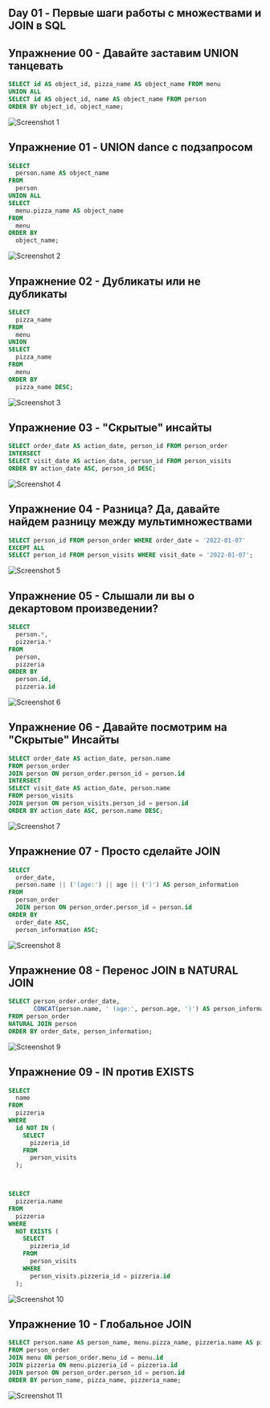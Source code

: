 ## Day 01 - Первые шаги работы с множествами и JOIN в SQL

## Упражнение 00 - Давайте заставим UNION танцевать

```sql
SELECT id AS object_id, pizza_name AS object_name FROM menu
UNION ALL
SELECT id AS object_id, name AS object_name FROM person
ORDER BY object_id, object_name;
```
![Screenshot 1](https://github.com/DenisShestakov1/data2sem/blob/main/day%2001/1.png)

## Упражнение 01 - UNION dance с подзапросом

```sql
SELECT 
  person.name AS object_name 
FROM 
  person 
UNION ALL 
SELECT 
  menu.pizza_name AS object_name 
FROM 
  menu 
ORDER BY 
  object_name;
```
![Screenshot 2](https://github.com/DenisShestakov1/data2sem/blob/main/day%2001/2.png)

## Упражнение 02 - Дубликаты или не дубликаты

```sql
SELECT 
  pizza_name 
FROM 
  menu 
UNION 
SELECT 
  pizza_name 
FROM 
  menu 
ORDER BY 
  pizza_name DESC;
```
![Screenshot 3](https://github.com/DenisShestakov1/data2sem/blob/main/day%2001/3.jpg)

## Упражнение 03 - "Скрытые" инсайты

```sql
SELECT order_date AS action_date, person_id FROM person_order
INTERSECT
SELECT visit_date AS action_date, person_id FROM person_visits
ORDER BY action_date ASC, person_id DESC;
```
![Screenshot 4](https://github.com/DenisShestakov1/data2sem/blob/main/day%2001/4.jpg)

## Упражнение 04 - Разница? Да, давайте найдем разницу между мультимножествами

```sql
SELECT person_id FROM person_order WHERE order_date = '2022-01-07'
EXCEPT ALL
SELECT person_id FROM person_visits WHERE visit_date = '2022-01-07';
```
![Screenshot 5](https://github.com/DenisShestakov1/data2sem/blob/main/day%2001/5.png)

## Упражнение 05 - Слышали ли вы о декартовом произведении?

```sql
SELECT 
  person.*, 
  pizzeria.* 
FROM 
  person, 
  pizzeria 
ORDER BY 
  person.id, 
  pizzeria.id
 ```
![Screenshot 6](https://github.com/DenisShestakov1/data2sem/blob/main/day%2001/1.jpg)

## Упражнение 06 - Давайте посмотрим на "Скрытые" Инсайты

```sql
SELECT order_date AS action_date, person.name 
FROM person_order
JOIN person ON person_order.person_id = person.id
INTERSECT
SELECT visit_date AS action_date, person.name 
FROM person_visits
JOIN person ON person_visits.person_id = person.id
ORDER BY action_date ASC, person.name DESC;
```
![Screenshot 7](https://github.com/DenisShestakov1/data2sem/blob/main/day%2001/7.jpg)

## Упражнение 07 - Просто сделайте JOIN

```sql
SELECT 
  order_date, 
  person.name || ('(age:') || age || (')') AS person_information 
FROM 
  person_order 
  JOIN person ON person_order.person_id = person.id 
ORDER BY 
  order_date ASC, 
  person_information ASC;
```
![Screenshot 8](https://github.com/DenisShestakov1/data2sem/blob/main/day%2001/8.jpg)

## Упражнение 08 - Перенос JOIN в NATURAL JOIN

```sql 
SELECT person_order.order_date, 
       CONCAT(person.name, ' (age:', person.age, ')') AS person_information
FROM person_order
NATURAL JOIN person
ORDER BY order_date, person_information;
```
![Screenshot 9](https://github.com/DenisShestakov1/data2sem/blob/main/day%2001/9.jpg)
## Упражнение 09 - IN против EXISTS

```sql
SELECT 
  name 
FROM 
  pizzeria 
WHERE 
  id NOT IN (
    SELECT 
      pizzeria_id 
    FROM 
      person_visits
  );



SELECT 
  pizzeria.name 
FROM 
  pizzeria 
WHERE 
  NOT EXISTS (
    SELECT 
      pizzeria_id 
    FROM 
      person_visits 
    WHERE 
      person_visits.pizzeria_id = pizzeria.id
  );
```
![Screenshot 10](https://github.com/DenisShestakov1/data2sem/blob/main/day%2001/10.jpg)

## Упражнение 10 - Глобальное JOIN

```sql 
SELECT person.name AS person_name, menu.pizza_name, pizzeria.name AS pizzeria_name
FROM person_order
JOIN menu ON person_order.menu_id = menu.id
JOIN pizzeria ON menu.pizzeria_id = pizzeria.id
JOIN person ON person_order.person_id = person.id
ORDER BY person_name, pizza_name, pizzeria_name;
```
![Screenshot 11](https://github.com/DenisShestakov1/data2sem/blob/main/day%2001/11.jpg)
